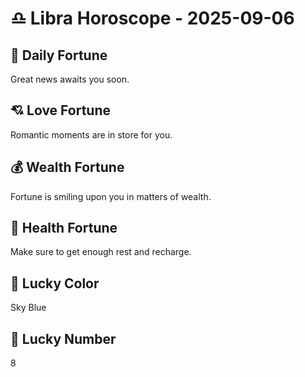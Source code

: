 # ♎ Libra Horoscope - 2025-09-06

## 🎯 Daily Fortune

Great news awaits you soon.

## 💘 Love Fortune

Romantic moments are in store for you.

## 💰 Wealth Fortune

Fortune is smiling upon you in matters of wealth.

## 🌱 Health Fortune

Make sure to get enough rest and recharge.

## 🎨 Lucky Color

Sky Blue

## 🔢 Lucky Number

8
